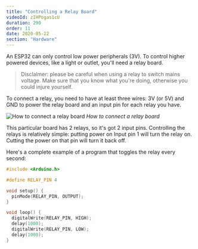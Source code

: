 ```yaml
---
title: "Controlling a Relay Board"
videoId: zIHPogas1cU
duration: 290
order: 11
date: 2020-05-22
section: "Hardware"
---
```


An ESP32 can only control low power peripherals (3V). To control higher powered devices, like a light or outlet, you'll need a relay board.

> Disclaimer: please be careful when using a relay to switch mains voltage. Make sure that you know what you're doing, otherwise you could injure yourself.

To connect a relay, you need to have at least three wires: 3V (or 5V) and GND to power the relay board and an input pin for each relay you have.

![How to connect a relay board]({{page.url}}../images/connect-relay-board.jpg)
*How to connect a relay board*

This particular board has 2 relays, so it's got 2 input pins. Controlling the relays is relatively simple: putting power on Input pin 1 will turn the relay on. Cutting the power on that pin will turn it back off.

Here's a complete example of a program that toggles the relay every second:

```cpp
#include <Arduino.h>

#define RELAY_PIN 4

void setup() {
  pinMode(RELAY_PIN, OUTPUT);
}

void loop() {
  digitalWrite(RELAY_PIN, HIGH);
  delay(1000);
  digitalWrite(RELAY_PIN, LOW);
  delay(1000);
}
```